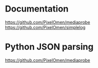 # Documentation

https://github.com/PixelOmen/mediaprobe <br>
https://github.com/PixelOmen/simplelog

# Python JSON parsing

https://github.com/PixelOmen/mediaprobe
